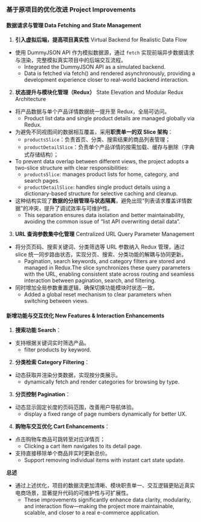 ### 基于原项目的优化改进 Project Improvements
#### 数据请求与管理 Data Fetching and State Management
1. **引入虚拟后端，提高项目真实性**  Virtual Backend for Realistic Data Flow
  * 使用 DummyJSON API 作为模拟数据源，通过 `fetch` 实现前端异步数据请求与渲染，完整模拟真实项目中的后端交互流程。
    * Integrated the DummyJSON API as a simulated backend.
    * Data is fetched via fetch() and rendered asynchronously, providing a development experience closer to real-world backend interaction.

2. **状态提升与模块化管理（Redux）** State Elevation and Modular Redux Architecture
  * 将产品数据与单个产品详情数据统一提升至 Redux，全局可访问。
    * Product list data and single product details are managed globally via Redux.
  * 为避免不同视图间的数据相互覆盖，采用**职责单一的双 Slice 架构**：
    * `productsSlice`：负责首页、分类、搜索结果的商品列表管理；
    * `productDetailSlice`：负责单个产品详情的按需加载、缓存与删除（字典式存储结构）；
  * To prevent data overlap between different views, the project adopts a two-slice structure with clear responsibilities:
    * `productsSlice`: manages product lists for home, category, and search pages.
    * `productDetailSlice`: handles single product details using a dictionary-based structure for selective caching and cleanup.
  * 这种结构实现了**数据的分层管理与状态隔离**，避免出现“列表请求覆盖详情数据”的冲突，提升了调试效率与可维护性。
    * This separation ensures data isolation and better maintainability, avoiding the common issue of “list API overwriting detail data”.
3. **URL 查询参数集中化管理** Centralized URL Query Parameter Management
  * 将分页页码、搜索关键词、分类筛选等 URL 参数纳入 Redux 管理，通过 slice 统一同步路由状态，实现分页、搜索、分类功能的解耦与协同更新。
    * Pagination, search keywords, and category filters are stored and managed in Redux.The slice synchronizes these query parameters with the URL, enabling consistent state across routing and seamless interaction between pagination, search, and filtering.
  * 同时增加全局参数重置逻辑，确保切换功能模块时状态一致。
    * Added a global reset mechanism to clear parameters when switching between views.

#### 新增功能与交互优化 New Features & Interaction Enhancements
1. **搜索功能 Search**：
  * 支持根据关键词实时筛选产品。
    * filter products by keyword.
2. **分类检索 Category Filtering**：
  * 动态获取并渲染分类数据，实现按分类展示。
    * dynamically fetch and render categories for browsing by type.
3. **分页控制 Pagination**：
  * 动态显示固定长度的页码范围，改善用户导航体验。
    * display a fixed range of page numbers dynamically for better UX.
4. **购物车交互优化 Cart Enhancements**：
  * 点击购物车商品可跳转至对应详情页；
    * Clicking a cart item navigates to its detail page.
  * 支持直接移除单个商品并实时更新总价。
    * Support removing individual items with instant cart state update.

**总述**
* 通过上述优化，项目的数据流更加清晰、模块职责单一、交互逻辑更贴近真实电商场景，显著提升代码的可维护性与可扩展性。
  * These improvements significantly enhance data clarity, modularity, and interaction flow—making the project more maintainable, scalable, and closer to a real e-commerce application.

